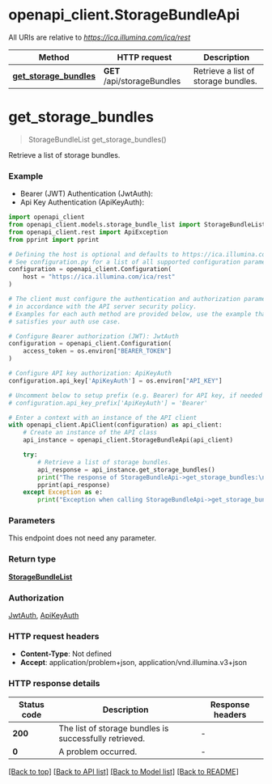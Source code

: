 # openapi_client.StorageBundleApi

All URIs are relative to *https://ica.illumina.com/ica/rest*

Method | HTTP request | Description
------------- | ------------- | -------------
[**get_storage_bundles**](StorageBundleApi.md#get_storage_bundles) | **GET** /api/storageBundles | Retrieve a list of storage bundles.


# **get_storage_bundles**
> StorageBundleList get_storage_bundles()

Retrieve a list of storage bundles.

### Example

* Bearer (JWT) Authentication (JwtAuth):
* Api Key Authentication (ApiKeyAuth):

```python
import openapi_client
from openapi_client.models.storage_bundle_list import StorageBundleList
from openapi_client.rest import ApiException
from pprint import pprint

# Defining the host is optional and defaults to https://ica.illumina.com/ica/rest
# See configuration.py for a list of all supported configuration parameters.
configuration = openapi_client.Configuration(
    host = "https://ica.illumina.com/ica/rest"
)

# The client must configure the authentication and authorization parameters
# in accordance with the API server security policy.
# Examples for each auth method are provided below, use the example that
# satisfies your auth use case.

# Configure Bearer authorization (JWT): JwtAuth
configuration = openapi_client.Configuration(
    access_token = os.environ["BEARER_TOKEN"]
)

# Configure API key authorization: ApiKeyAuth
configuration.api_key['ApiKeyAuth'] = os.environ["API_KEY"]

# Uncomment below to setup prefix (e.g. Bearer) for API key, if needed
# configuration.api_key_prefix['ApiKeyAuth'] = 'Bearer'

# Enter a context with an instance of the API client
with openapi_client.ApiClient(configuration) as api_client:
    # Create an instance of the API class
    api_instance = openapi_client.StorageBundleApi(api_client)

    try:
        # Retrieve a list of storage bundles.
        api_response = api_instance.get_storage_bundles()
        print("The response of StorageBundleApi->get_storage_bundles:\n")
        pprint(api_response)
    except Exception as e:
        print("Exception when calling StorageBundleApi->get_storage_bundles: %s\n" % e)
```



### Parameters

This endpoint does not need any parameter.

### Return type

[**StorageBundleList**](StorageBundleList.md)

### Authorization

[JwtAuth](../README.md#JwtAuth), [ApiKeyAuth](../README.md#ApiKeyAuth)

### HTTP request headers

 - **Content-Type**: Not defined
 - **Accept**: application/problem+json, application/vnd.illumina.v3+json

### HTTP response details

| Status code | Description | Response headers |
|-------------|-------------|------------------|
**200** | The list of storage bundles is successfully retrieved. |  -  |
**0** | A problem occurred. |  -  |

[[Back to top]](#) [[Back to API list]](../README.md#documentation-for-api-endpoints) [[Back to Model list]](../README.md#documentation-for-models) [[Back to README]](../README.md)


